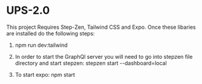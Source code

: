 # UPS-2.0

This project Requires Step-Zen, Tailwind CSS and Expo. Once these libaries are installed do the following steps:

1) npm run dev:tailwind

2) In order to start the GraphQl server you will need to go into stepzen file directory and start stepzen: stepzen start --dashboard=local

3) To start expo: npm start




